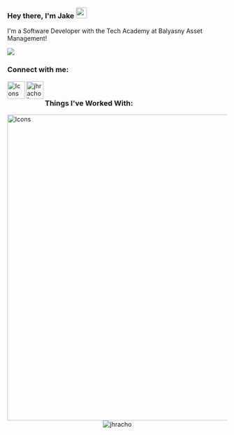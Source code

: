 ### Hey there, I'm Jake <img src="https://media.giphy.com/media/hvRJCLFzcasrR4ia7z/giphy.gif" width="25px">
I'm a Software Developer with the Tech Academy at Balyasny Asset Management!

![](https://komarev.com/ghpvc/?username=your-github-username&color=green)

### Connect with me:
[<img align="left" alt="Icons" width='40px' src="https://skillicons.dev/icons?i=linkedin" />][linkedin]


[<img align="left" alt="jhracho | Handshake" width="40px" src="https://www.brandeis.edu/hiatt/_images/new-handshake-logo.png" />][handshake]
<br />
### Things I've Worked With:
<img align="left" alt="Icons" width='700px' src="https://skillicons.dev/icons?i=python,react,aws,mysql,ts,html,sass,js,nginx,ps,php,c,cpp,powershell,vscode" />


<br></br>
<p align="center"> <img src="https://github-readme-stats.vercel.app/api?username=jhracho&show_icons=true&theme=gotham" alt="jhracho" />

[linkedin]: https://www.linkedin.com/in/jake-hracho-61a394181
[handshake]: https://nd.joinhandshake.com/users/20129637
